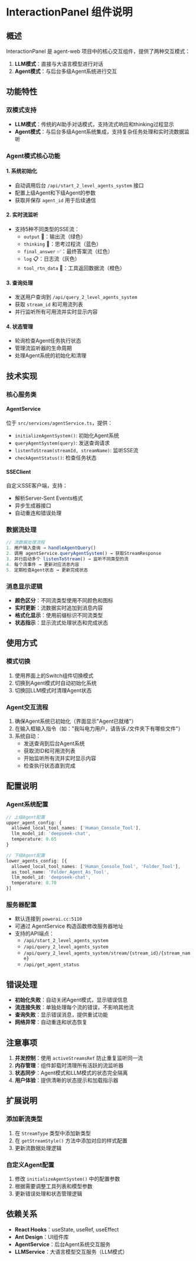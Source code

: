 # InteractionPanel 组件说明

## 概述

InteractionPanel 是 agent-web 项目中的核心交互组件，提供了两种交互模式：
1. **LLM模式**：直接与大语言模型进行对话
2. **Agent模式**：与后台多级Agent系统进行交互

## 功能特性

### 双模式支持

- **LLM模式**：传统的AI助手对话模式，支持流式响应和thinking过程显示
- **Agent模式**：与后台多级Agent系统集成，支持复杂任务处理和实时流数据监听

### Agent模式核心功能

#### 1. 系统初始化
- 自动调用后台 `/api/start_2_level_agents_system` 接口
- 配置上级Agent和下级Agent的参数
- 获取并保存 `agent_id` 用于后续通信

#### 2. 实时流监听
- 支持5种不同类型的SSE流：
  - `output` 📄：输出流（绿色）
  - `thinking` 🤔：思考过程流（蓝色）
  - `final_answer` ✅：最终答案流（红色）
  - `log` 📋：日志流（灰色）
  - `tool_rtn_data` 🔧：工具返回数据流（橙色）

#### 3. 查询处理
- 发送用户查询到 `/api/query_2_level_agents_system`
- 获取 `stream_id` 和可用流列表
- 并行监听所有可用流并实时显示内容

#### 4. 状态管理
- 轮询检查Agent任务执行状态
- 管理流监听器的生命周期
- 处理Agent系统的初始化和清理

## 技术实现

### 核心服务类

#### AgentService
位于 `src/services/agentService.ts`，提供：
- `initializeAgentSystem()`: 初始化Agent系统
- `queryAgentSystem(query)`: 发送查询请求
- `listenToStream(streamId, streamName)`: 监听SSE流
- `checkAgentStatus()`: 检查任务状态

#### SSEClient
自定义SSE客户端，支持：
- 解析Server-Sent Events格式
- 异步生成器接口
- 自动重连和错误处理

### 数据流处理

```typescript
// 流数据处理流程
1. 用户输入查询 → handleAgentQuery()
2. 调用 agentService.queryAgentSystem() → 获取StreamResponse
3. 并行启动多个 listenToStream() → 监听不同类型的流
4. 每个流事件 → 更新对应消息内容
5. 定期检查Agent状态 → 更新完成状态
```

### 消息显示逻辑

- **颜色区分**：不同流类型使用不同颜色和图标
- **实时更新**：流数据实时追加到消息内容
- **格式化显示**：使用前缀标识不同流类型
- **状态指示**：显示流式处理状态和完成状态

## 使用方式

### 模式切换
1. 使用界面上的Switch组件切换模式
2. 切换到Agent模式时自动初始化系统
3. 切换回LLM模式时清理Agent状态

### Agent交互流程
1. 确保Agent系统已初始化（界面显示"Agent已就绪"）
2. 在输入框输入指令（如："我叫电力用户，请告诉./文件夹下有哪些文件"）
3. 系统自动：
   - 发送查询到后台Agent系统
   - 获取流ID和可用流列表
   - 开始监听所有流并实时显示内容
   - 检查执行状态直到完成

## 配置说明

### Agent系统配置
```typescript
// 上级Agent配置
upper_agent_config: {
  allowed_local_tool_names: ['Human_Console_Tool'],
  llm_model_id: 'deepseek-chat',
  temperature: 0.65
}

// 下级Agent配置
lower_agents_config: [{
  allowed_local_tool_names: ['Human_Console_Tool', 'Folder_Tool'],
  as_tool_name: 'Folder_Agent_As_Tool',
  llm_model_id: 'deepseek-chat',
  temperature: 0.70
}]
```

### 服务器配置
- 默认连接到 `powerai.cc:5110`
- 可通过 AgentService 构造函数修改服务器地址
- 支持的API端点：
  - `/api/start_2_level_agents_system`
  - `/api/query_2_level_agents_system`
  - `/api/query_2_level_agents_system/stream/{stream_id}/{stream_name}`
  - `/api/get_agent_status`

## 错误处理

- **初始化失败**：自动关闭Agent模式，显示错误信息
- **流连接失败**：单独处理每个流的错误，不影响其他流
- **查询失败**：显示错误消息，提供重试功能
- **网络异常**：自动重连和状态恢复

## 注意事项

1. **并发控制**：使用 `activeStreamsRef` 防止重复监听同一流
2. **内存管理**：组件卸载时清理所有活跃的流监听器
3. **状态同步**：Agent模式和LLM模式的状态完全隔离
4. **用户体验**：提供清晰的状态提示和加载指示器

## 扩展说明

### 添加新流类型
1. 在 `StreamType` 类型中添加新类型
2. 在 `getStreamStyle()` 方法中添加对应的样式配置
3. 更新流数据处理逻辑

### 自定义Agent配置
1. 修改 `initializeAgentSystem()` 中的配置参数
2. 根据需要调整工具列表和模型参数
3. 更新错误处理和状态管理逻辑

## 依赖关系

- **React Hooks**：useState, useRef, useEffect
- **Ant Design**：UI组件库
- **AgentService**：后台Agent系统交互服务
- **LLMService**：大语言模型交互服务（LLM模式） 